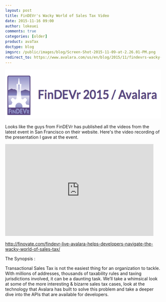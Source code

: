 ```yaml
---
layout: post
title: FinDEVr's Wacky World of Sales Tax Video
date: 2015-11-16 09:00
author: lokeuei
comments: true
categories: [older]
product: avaTax
doctype: blog
imgsrc: /public/images/blog/Screen-Shot-2015-11-09-at-2.26.01-PM.png
redirect_to: https://www.avalara.com/us/en/blog/2015/11/findevrs-wacky-world-of-sales-tax-video.html
---
```

<img src="/public/images/blog/Screen-Shot-2015-11-09-at-2.26.01-PM.png" width="548" height="160" alt="FinDEVr 2015 Avalara" />

Looks like the guys from FinDEVr has published all the videos from the latest event in San Francisco on their website. Here's the video recording of the presentation I gave at the event.

<iframe class="wistia_embed" src="http://fast.wistia.net/embed/iframe/ivqjxi290r" name="wistia_embed" width="480" height="298" frameborder="0" scrolling="no"></iframe>

<a href="http://finovate.com/findevr-live-avalara-helps-developers-navigate-the-wacky-world-of-sales-tax/">http://finovate.com/findevr-live-avalara-helps-developers-navigate-the-wacky-world-of-sales-tax/</a>

The Synopsis :

Transactional Sales Tax is not the easiest thing for an organization to tackle. With millions of addresses, thousands of taxability rules and taxing jurisdictions involved, it can be a daunting task. We’ll take a whimsical look at some of the more interesting &amp; bizarre sales tax cases, look at the technology that Avalara has built to solve this problem and take a deeper dive into the APIs that are available for developers.
